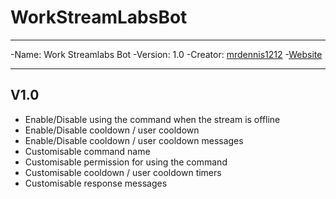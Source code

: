 # WorkStreamLabsBot

___

 -Name: 		Work Streamlabs Bot
 -Version: 	1.0
 -Creator: 	[mrdennis1212](https://github.com/mrdennis1212)
 -[Website](https://github.com/mrdennis1212/WorkStreamLabsBot)
 
___

## V1.0

 - Enable/Disable using the command when the stream is offline
 - Enable/Disable cooldown / user cooldown
 - Enable/Disable cooldown / user cooldown messages
 - Customisable command name
 - Customisable permission for using the command
 - Customisable cooldown / user cooldown timers 
 - Customisable response messages

